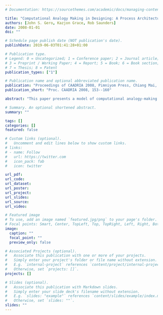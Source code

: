```yaml
---
# Documentation: https://sourcethemes.com/academic/docs/managing-content/

title: "Computational Analogy Making in Designing: A Process Architecture"
authors: [John S. Gero, Kazjon Grace, Rob Saunders]
date: 2008-01-01
doi: ""

# Schedule page publish date (NOT publication's date).
publishDate: 2019-06-03T01:41:28+01:00

# Publication type.
# Legend: 0 = Uncategorized; 1 = Conference paper; 2 = Journal article;
# 3 = Preprint / Working Paper; 4 = Report; 5 = Book; 6 = Book section;
# 7 = Thesis; 8 = Patent
publication_types: ["1"]

# Publication name and optional abbreviated publication name.
publication: "Proceedings of CAADRIA 2008, Pimniyom Press, Chiang Mai, Thailand, pages 153--160"
publication_short: "Proc. CAADRIA 2008, 153--160"

abstract: "This paper presents a model of computational analogy-making in designing based on the notion of situated similarity. Situated similarity is the idea that the relationship between two concepts is dependent not only on what the agent knows about those concepts but also on the way the agent is looking at them. Analogy-making is modelled as three interacting processes: formulation, matching and mapping. The model is developed and then its implications for developing situated analogy-making systems in design are discussed."

# Summary. An optional shortened abstract.
summary: ""

tags: []
categories: []
featured: false

# Custom links (optional).
#   Uncomment and edit lines below to show custom links.
# links:
# - name: Follow
#   url: https://twitter.com
#   icon_pack: fab
#   icon: twitter

url_pdf:
url_code:
url_dataset:
url_poster:
url_project:
url_slides:
url_source:
url_video:

# Featured image
# To use, add an image named `featured.jpg/png` to your page's folder. 
# Focal points: Smart, Center, TopLeft, Top, TopRight, Left, Right, BottomLeft, Bottom, BottomRight.
image:
  caption: ""
  focal_point: ""
  preview_only: false

# Associated Projects (optional).
#   Associate this publication with one or more of your projects.
#   Simply enter your project's folder or file name without extension.
#   E.g. `internal-project` references `content/project/internal-project/index.md`.
#   Otherwise, set `projects: []`.
projects: []

# Slides (optional).
#   Associate this publication with Markdown slides.
#   Simply enter your slide deck's filename without extension.
#   E.g. `slides: "example"` references `content/slides/example/index.md`.
#   Otherwise, set `slides: ""`.
slides: ""
---
```


